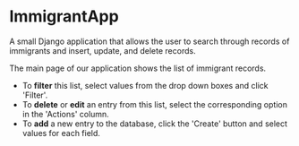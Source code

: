 # ImmigrantApp
A small Django application that allows the user to search through records of immigrants and insert, update, and delete records.

The main page of our application shows the list of immigrant records. 
  * To __filter__ this list, select values from the drop down boxes and click 'Filter'.
  * To __delete__ or __edit__ an entry from this list, select the corresponding option in the 'Actions' column.
  * To __add__ a new entry to the database, click the 'Create' button and select values for each field.
